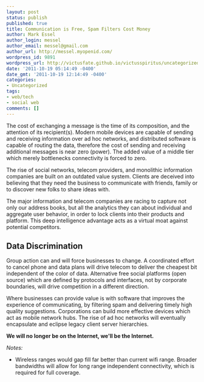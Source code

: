 ```yaml
---
layout: post
status: publish
published: true
title: Communication is Free, Spam Filters Cost Money
author: Mark Essel
author_login: messel
author_email: messel@gmail.com
author_url: http://messel.myopenid.com/
wordpress_id: 9891
wordpress_url: http://victusfate.github.io/victusspiritus/uncategorized/2011/10/19/communication-is-free-spam-filters-cost-money/
date: '2011-10-19 05:14:49 -0400'
date_gmt: '2011-10-19 12:14:49 -0400'
categories:
- Uncategorized
tags:
- web/tech
- social web
comments: []
---
```

<p>The cost of exchanging a message is the time of its composition, and the attention of its recipient(s). Modern mobile devices are capable of sending and receiving information over ad hoc networks, and distributed software is capable of routing the data, therefore the cost of sending and receiving additional messages is near zero (power). The added value of a middle tier which merely bottlenecks connectivity is forced to zero.</p>
<p>The rise of social networks, telecom providers, and monolithic information companies are built on an outdated value system. Clients are deceived into believing that they need the business to communicate with friends, family or to discover new folks to share ideas with. </p>
<p>The major information and telecom companies are racing to capture not only our address books, but all the analytics they can about individual and aggregate user behavior, in order to lock clients into their products and platform. This deep intelligence advantage acts as a virtual moat against potential competitors.</p>
<h2>Data Discrimination</h2>
<p>Group action can and will force businesses to change. A coordinated effort to cancel phone and data plans will drive telecom to deliver the cheapest bit independent of the color of data. Alternative free social platforms (open source) which are defined by protocols and interfaces, not by corporate boundaries, will drive competition in a different direction. </p>
<p>Where businesses can provide value is with software that improves the experience of communicating, by filtering spam and delivering timely high quality suggestions. Corporations can build more effective devices which act as mobile network hubs. The rise of ad hoc networks will eventually encapsulate and eclipse legacy client server hierarchies.</p>
<p><strong>We will no longer be on the Internet, we'll be the Internet.</strong></p>
<p><em>Notes:</em></p>
<ul>
<li>Wireless ranges would gap fill far better than current wifi range. Broader bandwidths will allow for long range independent connectivity, which is required for full coverage.</li>
</ul>
</ul>
</ul>

